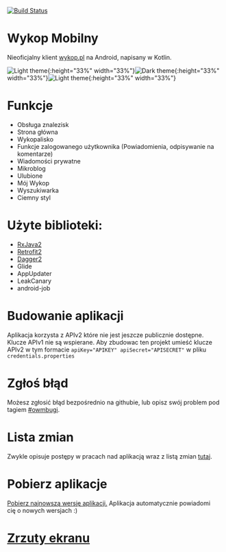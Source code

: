 [![Build Status](https://travis-ci.org/feelfreelinux/WykopMobilny.svg?branch=master)](https://travis-ci.org/feelfreelinux/WykopMobilny)
# Wykop Mobilny
Nieoficjalny klient [wykop.pl](http://wykop.pl) na Android, napisany w Kotlin.

![Light theme](screenshots/link_details_light.png){:height="33%" width="33%"}![Dark theme](screenshots/mainpage_dark.png ){:height="33%" width="33%"}![Light theme](screenshots/tag_light.png ){:height="33%" width="33%"}
# Funkcje
- Obsługa znalezisk
- Strona główna
- Wykopalisko
- Funkcje zalogowanego użytkownika (Powiadomienia, odpisywanie na komentarze)
- Wiadomości prywatne
- Mikroblog
- Ulubione
- Mój Wykop
- Wyszukiwarka 
- Ciemny styl
# Użyte biblioteki:
- [RxJava2](https://github.com/ReactiveX/RxJava)
- [Retrofit2](https://github.com/square/retrofit)
- [Dagger2](https://github.com/google/dagger)
- Glide
- AppUpdater
- LeakCanary
- android-job
# Budowanie aplikacji
Aplikacja korzysta z APIv2 które nie jest jeszcze publicznie dostępne. Klucze APIv1 nie są wspierane. Aby zbudowac ten projekt umieść klucze APIv2 w tym formacie `apiKey="APIKEY" apiSecret="APISECRET"` w pliku `credentials.properties`
# Zgłoś błąd
Możesz zgłosić błąd bezpośrednio na githubie, lub opisz swój problem pod tagiem [#owmbugi](wykop.pl/tag/owmbugi).

# Lista zmian
Zwykle opisuje postępy w pracach nad aplikacją wraz z listą zmian [tutaj](wykop.pl/tag/otwartywykopmobilny).
# Pobierz aplikacje
[Pobierz najnowszą wersję aplikacji.](https://github.com/feelfreelinux/WykopMobilny/releases/latest) Aplikacja automatycznie powiadomi cię o nowych wersjach :)
# [Zrzuty ekranu](https://github.com/feelfreelinux/WykopMobilny/tree/master/screenshots)